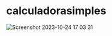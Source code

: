 # calculadorasimples
![Screenshot 2023-10-24 17 03 31](https://github.com/Nanelou/calculadorasimples/assets/126290968/4a09ae26-f1d7-4550-b05b-6eaf48720b99)
